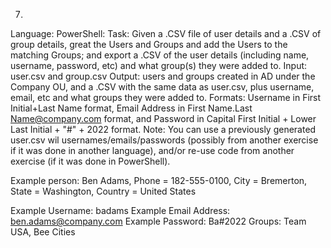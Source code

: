 7.

Language: PowerShell:
Task: Given a .CSV file of user details and a .CSV of group details, great the Users and Groups and add the Users to the matching Groups; and export a .CSV of the user details (including name, username, password, etc) and what group(s) they were added to.
Input: user.csv and group.csv
Output: users and groups created in AD under the Company OU, and a .CSV with the same data as user.csv, plus username, email, etc and what groups they were added to.
Formats: Username in First Initial+Last Name format, Email Address in First Name.Last Name@company.com format, and Password in Capital First Initial + Lower Last Initial + "#" + 2022 format. 
Note: You can use a previously generated user.csv wil usernames/emails/passwords (possibly from another exercise if it was done in another language), and/or re-use code from another exercise (if it was done in PowerShell).

Example person: Ben Adams, Phone = 182-555-0100, City = Bremerton, State = Washington, Country = United States

Example Username: badams
Example Email Address: ben.adams@company.com
Example Password: Ba#2022
Groups: Team USA, Bee Cities